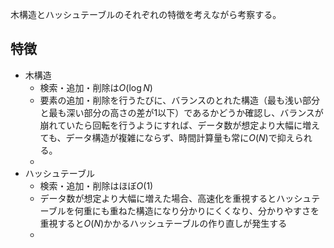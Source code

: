 木構造とハッシュテーブルのそれぞれの特徴を考えながら考察する。

## 特徴

- 木構造
  - 検索・追加・削除は$O(\log N)$
  - 要素の追加・削除を行うたびに、バランスのとれた構造（最も浅い部分と最も深い部分の高さの差が1以下）であるかどうか確認し、バランスが崩れていたら回転を行うようにすれば、データ数が想定より大幅に増えても、データ構造が複雑にならず、時間計算量も常に$O(N)$で抑えられる。
  - 
- ハッシュテーブル
  - 検索・追加・削除はほぼ$O(1)$
  - データ数が想定より大幅に増えた場合、高速化を重視するとハッシュテーブルを何重にも重ねた構造になり分かりにくくなり、分かりやすさを重視すると$O(N)$かかるハッシュテーブルの作り直しが発生する
  - 

